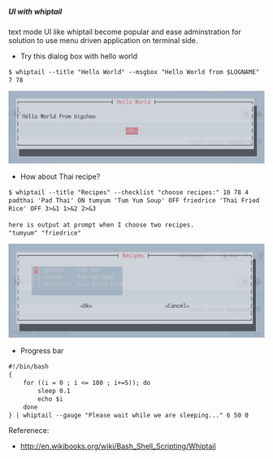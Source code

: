 ##### UI with whiptail 

text mode UI like whiptail become popular and ease adminstration for 
solution to use menu driven application on terminal side.

* Try this dialog box with hello world

```
$ whiptail --title "Hello World" --msgbox "Hello World from $LOGNAME" 7 78
```
![hello_world](https://github.com/boonchu/python3lab/blob/master/UI/hello_world.png)

* How about Thai recipe?

```
$ whiptail --title "Recipes" --checklist "choose recipes:" 10 78 4 padthai 'Pad Thai' ON tumyum 'Tum Yum Soup' OFF friedrice 'Thai Fried Rice' OFF 3>&1 1>&2 2>&3

here is output at prompt when I choose two recipes.
"tumyum" "friedrice"
```
![recipes](https://github.com/boonchu/python3lab/blob/master/UI/recipes.png)

* Progress bar

```
#!/bin/bash
{
    for ((i = 0 ; i <= 100 ; i+=5)); do
        sleep 0.1
        echo $i
    done
} | whiptail --gauge "Please wait while we are sleeping..." 6 50 0
```

Referenece: 
* http://en.wikibooks.org/wiki/Bash_Shell_Scripting/Whiptail
